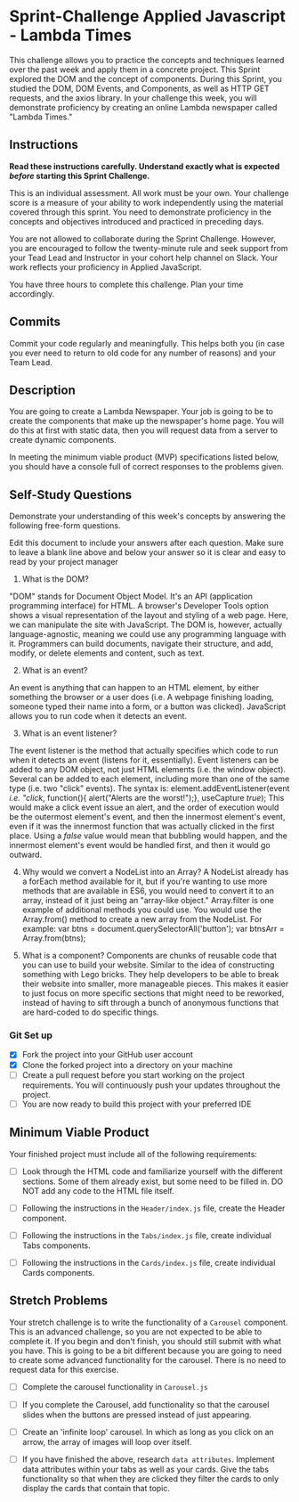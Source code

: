 # Sprint-Challenge Applied Javascript - Lambda Times

This challenge allows you to practice the concepts and techniques learned over the past week and apply them in a concrete project. This Sprint explored the DOM and the concept of components. During this Sprint, you studied the DOM, DOM Events, and Components, as well as HTTP GET requests, and the axios library. In your challenge this week, you will demonstrate proficiency by creating an online Lambda newspaper called "Lambda Times."

## Instructions

**Read these instructions carefully. Understand exactly what is expected _before_ starting this Sprint Challenge.**

This is an individual assessment. All work must be your own. Your challenge score is a measure of your ability to work independently using the material covered through this sprint. You need to demonstrate proficiency in the concepts and objectives introduced and practiced in preceding days.

You are not allowed to collaborate during the Sprint Challenge. However, you are encouraged to follow the twenty-minute rule and seek support from your Tead Lead and Instructor in your cohort help channel on Slack. Your work reflects your proficiency in Applied JavaScript.

You have three hours to complete this challenge. Plan your time accordingly.

## Commits

Commit your code regularly and meaningfully. This helps both you (in case you ever need to return to old code for any number of reasons) and your Team Lead.

## Description

You are going to create a Lambda Newspaper. Your job is going to be to create the components that make up the newspaper's home page. You will do this at first with static data, then you will request data from a server to create dynamic components.

In meeting the minimum viable product (MVP) specifications listed below, you should have a console full of correct responses to the problems given.

## Self-Study Questions

Demonstrate your understanding of this week's concepts by answering the following free-form questions.

Edit this document to include your answers after each question. Make sure to leave a blank line above and below your answer so it is clear and easy to read by your project manager

1. What is the DOM?

"DOM" stands for Document Object Model. It's an API (application programming interface) for HTML. A browser's Developer Tools option shows a visual representation of the layout and styling of a web page. Here, we can manipulate the site with JavaScript. The DOM is, however, actually language-agnostic, meaning we could use any programming language with it. Programmers can build documents, navigate their structure, and add, modify, or delete elements and content, such as text. 

2. What is an event?

An event is anything that can happen to an HTML element, by either something the browser or a user does (i.e. A webpage finishing loading, someone typed their name into a form, or a button was clicked). JavaScript allows you to run code when it detects an event. 

3. What is an event listener?

The event listener is the method that actually specifies which code to run when it detects an event (listens for it, essentially). Event listeners can be added to any DOM object, not just HTML elements (i.e. the window object). Several can be added to each element, including more than one of the same type (i.e. two "click" events). The syntax is: element.addEventListener(event *i.e. "click*, function(){ alert("Alerts are the worst!");}, useCapture *true*); This would make a click event issue an alert, and the order of execution would be the outermost element's event, and then the innermost element's event, even if it was the innermost function that was actually clicked in the first place. Using a *false* value would mean that bubbling would happen, and the innermost element's event would be handled first, and then it would go outward. 

4. Why would we convert a NodeList into an Array?
A NodeList already has a forEach method available for it, but if you're wanting to use more methods that are available in ES6, you would need to convert it to an array, instead of it just being an "array-like object." Array.filter is one example of additional methods you could use. You would use the Array.from() method to create a new array from the NodeList. 
For example: 
var btns = document.querySelectorAll('button');
var btnsArr = Array.from(btns);

5. What is a component?
Components are chunks of reusable code that you can use to build your website. Similar to the idea of constructing something with Lego bricks. They help developers to be able to break their website into smaller, more manageable pieces. This makes it easier to just focus on more specific sections that might need to be reworked, instead of having to sift through a bunch of anonymous functions that are hard-coded to do specific things. 

### Git Set up

* [x] Fork the project into your GitHub user account
* [x] Clone the forked project into a directory on your machine
* [ ] Create a pull request before you start working on the project requirements.  You will continuously push your updates throughout the project.
* [ ] You are now ready to build this project with your preferred IDE

## Minimum Viable Product

Your finished project must include all of the following requirements:

* [ ] Look through the HTML code and familiarize yourself with the different sections. Some of them already exist, but some need to be filled in. DO NOT add any code to the HTML file itself.

* [ ] Following the instructions in the `Header/index.js` file, create the Header component. 

* [ ] Following the instructions in the `Tabs/index.js` file, create individual Tabs components.

* [ ] Following the instructions in the `Cards/index.js` file, create individual Cards components.

## Stretch Problems

Your stretch challenge is to write the functionality of a `Carousel` component. This is an advanced challenge, so you are not expected to be able to complete it. If you begin and don't finish, you should still submit with what you have. This is going to be a bit different because you are going to need to create some advanced functionality for the carousel. There is no need to request data for this exercise.

* [ ] Complete the carousel functionality in `Carousel.js`

* [ ] If you complete the Carousel, add functionality so that the carousel slides when the buttons are pressed instead of just appearing.

* [ ] Create an 'infinite loop' carousel. In which as long as you click on an arrow, the array of images will loop over itself.

* [ ] If you have finished the above, research `data attributes`. Implement data attributes within your tabs as well as your cards. Give the tabs functionality so that when they are clicked they filter the cards to only display the cards that contain that topic.

